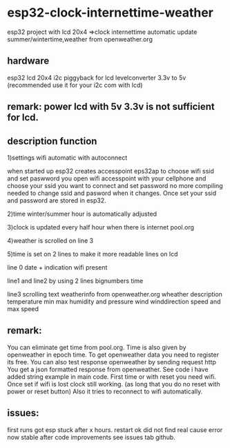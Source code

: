 # esp32-clock-internettime-weather
esp32 project with lcd 20x4 =>clock internettime automatic update summer/wintertime,weather from openweather.org

hardware
--------
esp32 
lcd 20x4 
i2c piggyback for lcd
levelconverter 3.3v to 5v 
(recommended use it for your i2c com with lcd)

remark: power lcd with 5v 3.3v is not sufficient for lcd.
----------------------------------
description function
---------------------
1)settings wifi automatic with autoconnect

when started up esp32 creates accesspoint eps32ap to choose wifi ssid and set paswword
you open wifi accesspoint with your cellphone and choose your ssid you want to connect and set password
no more compiling needed to change ssid and pasword when it changes. Once set your ssid and password are
stored in esp32.

2)time winter/summer hour is automatically adjusted

3)clock is updated every half hour when there is internet pool.org

4)weather is scrolled on line 3

5)time is set on 2 lines to make it more readable
lines on lcd

line 0  date + indication wifi present

line1 and line2 by using 2 lines bignumbers time

line3 scrolling text weatherinfo from openweather.org
      wheather description
      temperature min max
      humidity and pressure
      wind winddirection speed and max speed
      
remark:
-------
You can eliminate get time from pool.org.
Time is also given by openweather in epoch time.
To get openweather data you need to register its free. 
      You can also test response openweather by sending request http
      You get a json formatted response from openweather.
      See code i have added string example in main code.
First time or with reset you need wifi. Once set if wifi is lost clock 
still working. (as long that you do no reset with power or reset button)
Also it tries to reconnect to wifi automatically.

issues:
-------
first runs got esp stuck after x hours. restart ok
did not find real cause error
now stable after code improvements
see issues tab github.



